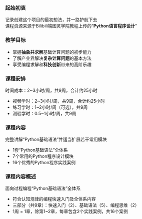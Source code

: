 ### 起始初衷

记录创建这个项目的最初想法，并一路护航下去  
课程资源来源于Bilibili端图灵学院教程上传的“**Python语言程序设计**”  

### 教学目标

* 掌握**抽象并求解**基础计算问题的初步能力
* 了解产业界解决**复杂计算问题**的基本方法
* 享受编程求解和**科技创新**带来的高阶乐趣

### 课程安排

时间成本：2~3小时/周，共9周，合计约25小时  

* 视频学时：2~3小时/周，共9周，合计约25小时  
* 练习学时：1~2小时/周（可选），共9周  
* 测验学时：0.5~1小时/周，共9周

### 课程内容

完整讲解“Python基础语法”并适当扩展若干常用模块

* 1套“Python基础语法”全体系
* 7个常用的Python程序设计模块
* 16个优秀的Python程序实践案例

### 课程内容概述

面向过程编程“Python基础语法”全体系

* 符合认知规律的编程快速入门及全体系内容
* 三部分（共9章）：快速入门（2）、基础语法（5）、编程思维（2）
* 1周 = 1章，除第1~2章，每章包含2个实践案例，共16个案例